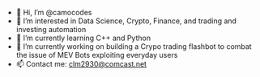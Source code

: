 - 👋 Hi, I’m @camocodes
- 👀 I’m interested in Data Science, Crypto, Finance, and trading and investing automation 
- 🌱 I’m currently learning C++ and Python
- 💞️ I’m currently working on building a Crypo trading flashbot to combat the issue of MEV Bots exploiting everyday users 
- 📫 Contact me: clm2930@comcast.net

<!---
camocodes/camocodes is a ✨ special ✨ repository because its `README.md` (this file) appears on your GitHub profile.
You can click the Preview link to take a look at your changes.
--->
